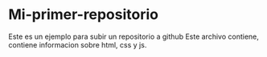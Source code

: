 # Mi-primer-repositorio
Este es un ejemplo para subir un repositorio a github
Este archivo contiene,  contiene informacion sobre html, css y js.
